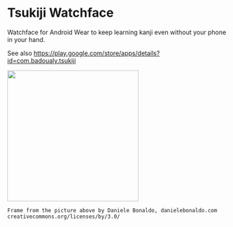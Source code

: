# Tsukiji Watchface
Watchface for Android Wear to keep learning kanji even without your phone in your hand.

See also https://play.google.com/store/apps/details?id=com.badoualy.tsukiji

<img src="https://raw.githubusercontent.com/badoualy/tsukiji-watchface/master/ART/watch.png" width="300">

```
Frame from the picture above by Daniele Bonaldo, danielebonaldo.com
creativecommons.org/licenses/by/3.0/
```
